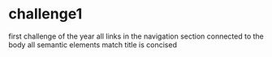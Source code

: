 # challenge1
first challenge of the year
all links in the navigation section connected to the body
all semantic elements match
title is concised
